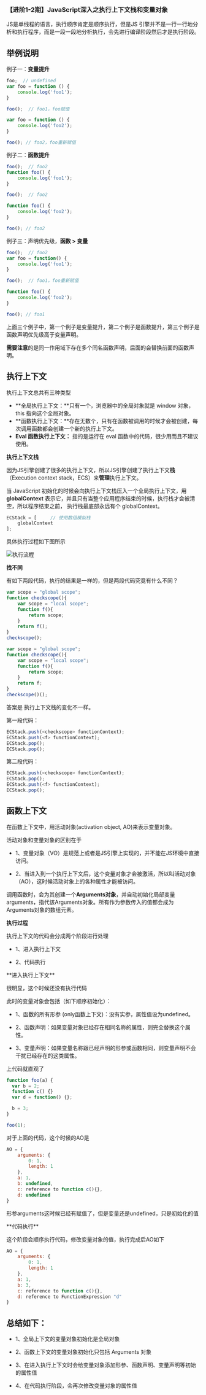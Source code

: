 ### 【进阶1-2期】JavaScript深入之执行上下文栈和变量对象

JS是单线程的语言，执行顺序肯定是顺序执行，但是JS 引擎并不是一行一行地分析和执行程序，而是一段一段地分析执行，会先进行编译阶段然后才是执行阶段。

**举例说明**
---

例子一：**变量提升**

```javascript
foo;  // undefined
var foo = function () {
    console.log('foo1');
}

foo();  // foo1，foo赋值

var foo = function () {
    console.log('foo2');
}

foo(); // foo2，foo重新赋值
```

例子二：**函数提升**

```javascript
foo();  // foo2
function foo() {
    console.log('foo1');
}

foo();  // foo2

function foo() {
    console.log('foo2');
}

foo(); // foo2
```

例子三：声明优先级，**函数 > 变量**

```javascript
foo();  // foo2
var foo = function() {
    console.log('foo1');
}

foo();  // foo1，foo重新赋值

function foo() {
    console.log('foo2');
}

foo(); // foo1
```

上面三个例子中，第一个例子是变量提升，第二个例子是函数提升，第三个例子是函数声明优先级高于变量声明。

**需要注意**的是同一作用域下存在多个同名函数声明，后面的会替换前面的函数声明。

**执行上下文**
---

执行上下文总共有三种类型

* **全局执行上下文：**只有一个，浏览器中的全局对象就是 window 对象，this 指向这个全局对象。
* **函数执行上下文：**存在无数个，只有在函数被调用的时候才会被创建，每次调用函数都会创建一个新的执行上下文。
* **Eval 函数执行上下文：** 指的是运行在 eval 函数中的代码，很少用而且不建议使用。

**执行上下文栈**

因为JS引擎创建了很多的执行上下文，所以JS引擎创建了执行上下文**栈**（Execution context stack，ECS）来**管理**执行上下文。

当 JavaScript 初始化的时候会向执行上下文栈压入一个全局执行上下文，用 **globalContext** 表示它，并且只有当整个应用程序结束的时候，执行栈才会被清空，所以程序结束之前， 执行栈最底部永远有个 globalContext。

```javascript
ECStack = [		// 使用数组模拟栈
    globalContext
];
```

具体执行过程如下图所示

![执行流程](https://camo.githubusercontent.com/2b271448ad38e8fde43f28db066af7dbe356cbb3/68747470733a2f2f757365722d676f6c642d63646e2e786974752e696f2f323031382f31312f352f313636653235386531643032383161363f696d61676556696577322f302f772f313238302f682f3936302f666f726d61742f776562702f69676e6f72652d6572726f722f31)

**找不同**

有如下两段代码，执行的结果是一样的，但是两段代码究竟有什么不同？

```javascript
var scope = "global scope";
function checkscope(){
    var scope = "local scope";
    function f(){
        return scope;
    }
    return f();
}
checkscope();
```

```javascript
var scope = "global scope";
function checkscope(){
    var scope = "local scope";
    function f(){
        return scope;
    }
    return f;
}
checkscope()();
```

答案是 执行上下文栈的变化不一样。

第一段代码：

```javascript
ECStack.push(<checkscope> functionContext);
ECStack.push(<f> functionContext);
ECStack.pop();
ECStack.pop();
```

第二段代码：

```javascript
ECStack.push(<checkscope> functionContext);
ECStack.pop();
ECStack.push(<f> functionContext);
ECStack.pop();
```

**函数上下文**
---

在函数上下文中，用活动对象(activation object, AO)来表示变量对象。

活动对象和变量对象的区别在于

* 1、变量对象（VO）是规范上或者是JS引擎上实现的，并不能在JS环境中直接访问。

* 2、当进入到一个执行上下文后，这个变量对象才会被激活，所以叫活动对象（AO），这时候活动对象上的各种属性才能被访问。

调用函数时，会为其创建一个**Arguments对象**，并自动初始化局部变量arguments，指代该Arguments对象。所有作为参数传入的值都会成为Arguments对象的数组元素。

**执行过程**

执行上下文的代码会分成两个阶段进行处理

* 1、进入执行上下文

* 2、代码执行

<div size=1>**进入执行上下文**</div>

很明显，这个时候还没有执行代码

此时的变量对象会包括（如下顺序初始化）：

* 1、函数的所有形参 (only函数上下文)：没有实参，属性值设为undefined。

* 2、函数声明：如果变量对象已经存在相同名称的属性，则完全替换这个属性。

* 3、变量声明：如果变量名称跟已经声明的形参或函数相同，则变量声明不会干扰已经存在的这类属性。

上代码就直观了

```javascript
function foo(a) {
  var b = 2;
  function c() {}
  var d = function() {};

  b = 3;
}

foo(1);
```

对于上面的代码，这个时候的AO是

```javascript
AO = {
    arguments: {
        0: 1,
        length: 1
    },
    a: 1,
    b: undefined,
    c: reference to function c(){},
    d: undefined
}
```

形参arguments这时候已经有赋值了，但是变量还是undefined，只是初始化的值

<div size=1>**代码执行**</div>

这个阶段会顺序执行代码，修改变量对象的值，执行完成后AO如下

```javascript
AO = {
    arguments: {
        0: 1,
        length: 1
    },
    a: 1,
    b: 3,
    c: reference to function c(){},
    d: reference to FunctionExpression "d"
}
```

**总结如下：**
---

* 1、全局上下文的变量对象初始化是全局对象

* 2、函数上下文的变量对象初始化只包括 Arguments 对象

* 3、在进入执行上下文时会给变量对象添加形参、函数声明、变量声明等初始的属性值

* 4、在代码执行阶段，会再次修改变量对象的属性值